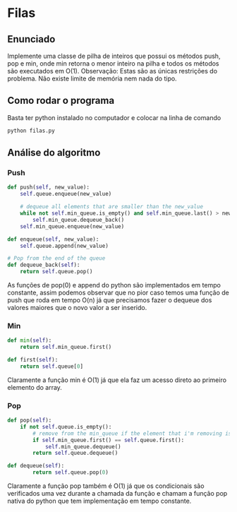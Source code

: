 # Filas

## Enunciado

Implemente uma classe de pilha de inteiros que possui os métodos push​, pop​ e min​, onde min​ retorna o menor inteiro na pilha e todos​ os métodos são executados em O(1)​.
Observação:​ Estas são as únicas restrições do problema. Não existe limite de memória nem nada do tipo.

## Como rodar o programa

Basta ter python instalado no computador e colocar na linha de comando
```bash
python filas.py
```


## Análise do algoritmo

### Push
```python
def push(self, new_value):
	self.queue.enqueue(new_value)

	# dequeue all elements that are smaller than the new_value
	while not self.min_queue.is_empty() and self.min_queue.last() > new_value:
		self.min_queue.dequeue_back()
	self.min_queue.enqueue(new_value)

def enqueue(self, new_value):
	self.queue.append(new_value)

# Pop from the end of the queue
def dequeue_back(self):
	return self.queue.pop()
```
As funções de pop(0) e append do python são implementados em tempo constante, assim podemos observar que no pior caso temos uma função de push que roda em tempo O(n) já que precisamos fazer o dequeue dos valores maiores que o novo valor a ser inserido.

### Min

```python
def min(self):
	return self.min_queue.first()

def first(self):
	return self.queue[0]
```
Claramente a função min é O(1) já que ela faz um acesso direto ao primeiro elemento do array.


### Pop

```python
def pop(self):
	if not self.queue.is_empty():
		# remove from the min_queue if the element that i'm removing is the minimum 
		if self.min_queue.first() == self.queue.first():
			self.min_queue.dequeue()
		return self.queue.dequeue()

def dequeue(self):
    	return self.queue.pop(0)
```
Claramente a função pop também é O(1) já que os condicionais são verificados uma vez durante a chamada da função e chamam a função pop nativa do python que tem implementação em tempo constante.